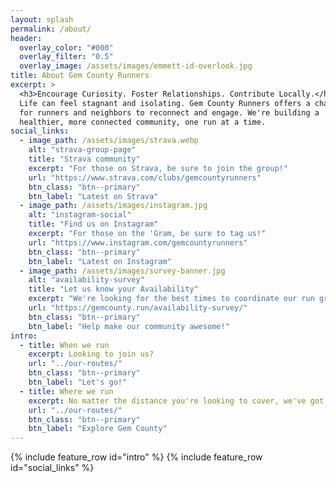 ```yaml
---
layout: splash
permalink: /about/
header:
  overlay_color: "#000"
  overlay_filter: "0.5"
  overlay_image: /assets/images/emmett-id-overlook.jpg
title: About Gem County Runners
excerpt: >
  <h3>Encourage Curiosity. Foster Relationships. Contribute Locally.</h3>
  Life can feel stagnant and isolating. Gem County Runners offers a chance
  for runners and neighbors to reconnect and engage. We're building a 
  healthier, more connected community, one run at a time.
social_links:
  - image_path: /assets/images/strava.webp
    alt: "strava-group-page"
    title: "Strava community"
    excerpt: "For those on Strava, be sure to join the group!"
    url: "https://www.strava.com/clubs/gemcountyrunners"
    btn_class: "btn--primary"
    btn_label: "Latest on Strava"
  - image_path: /assets/images/instagram.jpg
    alt: "instagram-social"
    title: "Find us on Instagram"
    excerpt: "For those on the 'Gram, be sure to tag us!"
    url: "https://www.instagram.com/gemcountyrunners"
    btn_class: "btn--primary"
    btn_label: "Latest on Instagram"
  - image_path: /assets/images/survey-banner.jpg
    alt: "availability-survey"
    title: "Let us know your Availability"
    excerpt: "We're looking for the best times to coordinate our run group"
    url: "https://gemcounty.run/availability-survey/"
    btn_class: "btn--primary"
    btn_label: "Help make our community awesome!"
intro:
  - title: When we run
    excerpt: Looking to join us?
    url: "../our-routes/"
    btn_class: "btn--primary"
    btn_label: "Let's go!"
  - title: Where we run
    excerpt: No matter the distance you're looking to cover, we've got options!
    url: "../our-routes/"
    btn_class: "btn--primary"
    btn_label: "Explore Gem County"
---
```

{% include feature_row id="intro" %}
{% include feature_row id="social_links" %}
